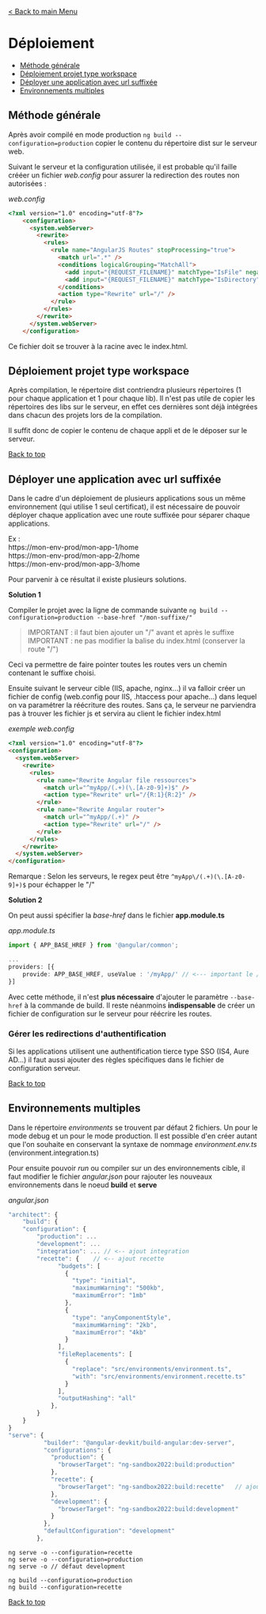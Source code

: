 [< Back to main Menu](https://github.com/gsoulie/angular-resources/blob/master/ng-sheet.md)    

# Déploiement

* [Méthode générale](#méthode-générale)
* [Déploiement projet type workspace](#déploiement-projet-type-workspace)         
* [Déployer une application avec url suffixée](#déployer-une-application-avec-url-suffixée)      
* [Environnements multiples](#environnements-multiples)      

## Méthode générale
Après avoir compilé en mode production ````ng build --configuration=production```` copier le contenu du répertoire dist sur le serveur web.

Suivant le serveur et la configuration utilisée, il est probable qu'il faille crééer un fichier *web.config* pour assurer la redirection des routes non autorisées :

*web.config*
````html
<?xml version="1.0" encoding="utf-8"?>
    <configuration>
      <system.webServer>
        <rewrite>
          <rules>
            <rule name="AngularJS Routes" stopProcessing="true">
              <match url=".*" />
              <conditions logicalGrouping="MatchAll">
                <add input="{REQUEST_FILENAME}" matchType="IsFile" negate="true" />
                <add input="{REQUEST_FILENAME}" matchType="IsDirectory" negate="true" />   
              </conditions>
              <action type="Rewrite" url="/" />
            </rule>
          </rules>
        </rewrite>
      </system.webServer>
    </configuration>
````
Ce fichier doit se trouver à la racine avec le index.html.

## Déploiement projet type workspace

Après compilation, le répertoire dist contriendra plusieurs répertoires (1 pour chaque application et 1 pour chaque lib). Il n'est pas utile de copier les répertoires des libs sur le serveur,
en effet ces dernières sont déjà intégrées dans chacun des projets lors de la compilation.

Il suffit donc de copier le contenu de chaque appli et de le déposer sur le serveur.

[Back to top](#déploiement)     

## Déployer une application avec url suffixée

Dans le cadre d'un déploiement de plusieurs applications sous un même environnement (qui utilise 1 seul certificat), il est nécessaire de pouvoir déployer
chaque application avec une route suffixée pour séparer chaque applications.

Ex :       
https://mon-env-prod/mon-app-1/home        
https://mon-env-prod/mon-app-2/home       
https://mon-env-prod/mon-app-3/home       

Pour parvenir à ce résultat il existe plusieurs solutions. 

**Solution 1**

Compiler le projet avec la ligne de commande suivante ````ng build --configuration=production --base-href "/mon-suffixe/"````

> IMPORTANT : il faut bien ajouter un "/" avant et après le suffixe
> IMPORTANT : ne pas modifier la balise <base href> du index.html (conserver la route "/")

Ceci va permettre de faire pointer toutes les routes vers un chemin contenant le suffixe choisi.

Ensuite suivant le serveur cible (IIS, apache, nginx...) il va falloir créer un fichier de config (web.config pour IIS, .htaccess pour apache...) dans lequel
on va paramétrer la réécriture des routes. Sans ça, le serveur ne parviendra pas à trouver les fichier js et servira au client le fichier index.html

*exemple web.config*
````html
<?xml version="1.0" encoding="utf-8"?>
<configuration>
  <system.webServer>
    <rewrite>
      <rules>
        <rule name="Rewrite Angular file ressources">
          <match url="^myApp/(.+)(\.[A-z0-9]+)$" />
          <action type="Rewrite" url="/{R:1}{R:2}" />
        </rule>
        <rule name="Rewrite Angular router">
          <match url="^myApp/(.+)" />
          <action type="Rewrite" url="/" />
        </rule>
      </rules>
    </rewrite>
  </system.webServer>
</configuration>
````

Remarque : Selon les serveurs, le regex peut être ````^myApp\/(.+)(\.[A-z0-9]+)$````  pour échapper le "/"

**Solution 2**

On peut aussi spécifier la *base-href* dans le fichier **app.module.ts**

*app.module.ts*

````typescript
import { APP_BASE_HREF } from '@angular/common';

...
providers: [{
	provide: APP_BASE_HREF, useValue : '/myApp/' // <--- important le / au début et à la fin
}]
````

Avec cette méthode, il n'est **plus nécessaire** d'ajouter le paramètre ````--base-href```` à la commande de build. Il reste néanmoins **indispensable** de créer un fichier de configuration sur le serveur
pour réécrire les routes.

### Gérer les redirections d'authentification

Si les applications utilisent une authentification tierce type SSO (IS4, Aure AD...) il faut aussi ajouter des règles spécifiques dans le fichier de configuration serveur.

[Back to top](#déploiement)     

## Environnements multiples

Dans le répertoire *environments* se trouvent par défaut 2 fichiers. Un pour le mode debug et un pour le mode production. Il est possible d'en créer autant que l'on souhaite en conservant la syntaxe de nommage *environment.env.ts* (environment.integration.ts)

Pour ensuite pouvoir *run* ou compiler sur un des environnements cible, il faut modifier le fichier *angular.json* pour rajouter les nouveaux environnements dans 
le noeud **build** et **serve**

*angular.json*

````typescript
"architect": {
	"build": {
	"configuration": {
	    "production": ...
	    "development": ...
	    "integration": ... // <-- ajout integration
	    "recette": {	// <-- ajout recette
              "budgets": [
                {
                  "type": "initial",
                  "maximumWarning": "500kb",
                  "maximumError": "1mb"
                },
                {
                  "type": "anyComponentStyle",
                  "maximumWarning": "2kb",
                  "maximumError": "4kb"
                }
              ],
              "fileReplacements": [
                {
                  "replace": "src/environments/environment.ts",
                  "with": "src/environments/environment.recette.ts"
                }
              ],
              "outputHashing": "all"
            },
		}
	}
}
"serve": {
          "builder": "@angular-devkit/build-angular:dev-server",
          "configurations": {
            "production": {
              "browserTarget": "ng-sandbox2022:build:production"
            },
            "recette": {
              "browserTarget": "ng-sandbox2022:build:recette"	// ajout recette
            },
            "development": {
              "browserTarget": "ng-sandbox2022:build:development"
            }
          },
          "defaultConfiguration": "development"
        },
````

````
ng serve -o --configuration=recette
ng serve -o --configuration=production
ng serve -o // défaut development

ng build --configuration=production
ng build --configuration=recette
````

[Back to top](#déploiement)     
